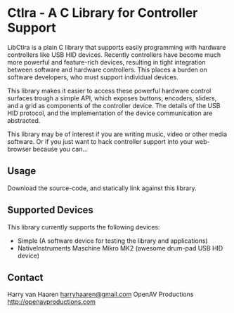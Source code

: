 Ctlra - A C Library for Controller Support
==========================================

LibCtlra is a plain C library that supports easily programming with
hardware controllers like USB HID devices. Recently controllers have
become much more powerful and feature-rich devices, resulting in tight
integration between software and hardware controllers. This places a
burden on software developers, who must support individual devices.

This library makes it easier to access these powerful hardware control
surfaces trough a simple API, which exposes buttons, encoders, sliders,
and a grid as components of the controller device. The details of the
USB HID protocol, and the implementation of the device communication are
abstracted.

This library may be of interest if you are writing music, video or other
media software. Or if you just want to hack controller support into your
web-browser because you can...

Usage
-----

Download the source-code, and statically link against this library.

Supported Devices
-----------------

This library currently supports the following devices:

- Simple (A software device for testing the library and applications)
- NativeInstruments Maschine Mikro MK2 (awesome drum-pad USB HID device)

Contact
-------

Harry van Haaren <harryhaaren@gmail.com>
OpenAV Productions http://openavproductions.com

